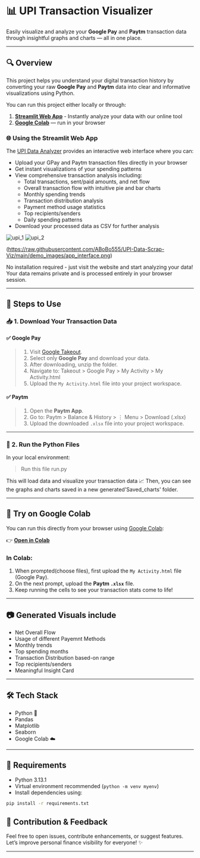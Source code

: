 # 📊 UPI Transaction Visualizer

Easily visualize and analyze your **Google Pay** and **Paytm** transaction data through insightful graphs and charts — all in one place.

---

## 🔍 Overview

This project helps you understand your digital transaction history by converting your raw **Google Pay** and **Paytm** data into clear and informative visualizations using Python.

You can run this project either locally or through:

1. **[Streamlit Web App](https://upidataviz.streamlit.app/)** - Instantly analyze your data with our online tool
2. **[Google Colab](https://colab.research.google.com/drive/1hzUANIiwNv-OyMVOBExpGEcljvjjNM3K#scrollTo=91470bdc&uniqifier=1)** — run in your browser

### 🌐 Using the Streamlit Web App

The [UPI Data Analyzer](https://upidataviz.streamlit.app/) provides an interactive web interface where you can:

- Upload your GPay and Paytm transaction files directly in your browser
- Get instant visualizations of your spending patterns
- View comprehensive transaction analysis including:
  - Total transactions, sent/paid amounts, and net flow
  - Overall transaction flow with intuitive pie and bar charts
  - Monthly spending trends
  - Transaction distribution analysis
  - Payment method usage statistics
  - Top recipients/senders
  - Daily spending patterns
- Download your processed data as CSV for further analysis

![upi_1](https://github.com/user-attachments/assets/338f24c7-7d48-48dd-bb99-7dad7e39b4a1)
![upi_2](https://github.com/user-attachments/assets/34f3509b-3f3b-48ec-b7ef-e9f8b1fee8cf)


(https://raw.githubusercontent.com/ABoBo555/UPI-Data-Scrap-Viz/main/demo_images/app_interface.png)

No installation required - just visit the website and start analyzing your data! Your data remains private and is processed entirely in your browser session.

---

## 📝 Steps to Use

### 📥 1. Download Your Transaction Data

#### ✅ Google Pay
>1. Visit [Google Takeout](https://takeout.google.com/).
>2. Select only **Google Pay** and download your data.
>3. After downloading, unzip the folder.
>4. Navigate to: Takeout > Google Pay > My Activity > My Activity.html
>5. Upload the `My Activity.html` file into your project workspace.

#### ✅ Paytm
>1. Open the **Paytm App**.
>2. Go to: Paytm > Balance & History > ⋮ Menu > Download (.xlsx)
>3. Upload the downloaded `.xlsx` file into your project workspace.

---

### 🧪 2. Run the Python Files

In your local environment:

> Run this file run.py

This will load data and visualize your transaction data 📈
Then, you can see the graphs and charts saved in a new generated'Saved_charts' folder.

---

## 🚀 Try on Google Colab

You can run this directly from your browser using [Google Colab](https://colab.research.google.com):

👉 **[Open in Colab](https://colab.research.google.com/drive/1hzUANIiwNv-OyMVOBExpGEcljvjjNM3K#scrollTo=bf9b55fa&uniqifier=1)**

### In Colab:
1. When prompted(choose files), first upload the `My Activity.html` file (Google Pay).
2. On the next prompt, upload the **Paytm `.xlsx`** file.
3. Keep running the cells to see your transaction stats come to life!

---

## 📷 Generated Visuals include

- Net Overall Flow
- Usage of different Payemnt Methods
- Monthly trends
- Top spending months
- Transaction Distribution based-on range
- Top recipients/senders
- Meaningful Insight Card
---

## 🛠️ Tech Stack

- Python 🐍
- Pandas
- Matplotlib
- Seaborn
- Google Colab ☁️

---

## 🔧 Requirements

- Python 3.13.1
- Virtual environment recommended (`python -m venv myenv`)
- Install dependencies using:

```bash
pip install -r requirements.txt
```

## 🙌 Contribution & Feedback

Feel free to open issues, contribute enhancements, or suggest features. Let’s improve personal finance visibility for everyone! ✨

---
